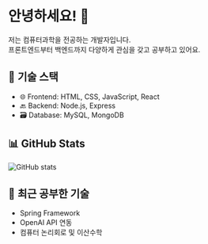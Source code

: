 # 안녕하세요! 👋

저는 컴퓨터과학을 전공하는 개발자입니다.  
프론트엔드부터 백엔드까지 다양하게 관심을 갖고 공부하고 있어요.

## 🔧 기술 스택
- 🌐 Frontend: HTML, CSS, JavaScript, React
- 🔙 Backend: Node.js, Express
- 🗃 Database: MySQL, MongoDB

## 📊 GitHub Stats
![GitHub stats](https://github-readme-stats.vercel.app/api?username=yourusername&show_icons=true&theme=tokyonight)

## 🧠 최근 공부한 기술
- Spring Framework
- OpenAI API 연동
- 컴퓨터 논리회로 및 이산수학
